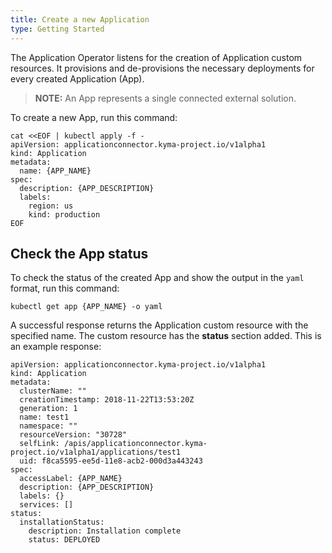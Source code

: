 ```yaml
---
title: Create a new Application
type: Getting Started
---
```


The Application Operator listens for the creation of Application custom resources. It provisions and de-provisions the necessary deployments for every created Application (App).

>**NOTE:** An App represents a single connected external solution.

To create a new App, run this command:

```
cat <<EOF | kubectl apply -f -
apiVersion: applicationconnector.kyma-project.io/v1alpha1
kind: Application
metadata:
  name: {APP_NAME}
spec:
  description: {APP_DESCRIPTION}
  labels:
    region: us
    kind: production
EOF
```

## Check the App status

To check the status of the created App and show the output in the `yaml` format, run this command:
```
kubectl get app {APP_NAME} -o yaml
```

A successful response returns the Application custom resource with the specified name. The custom resource has the **status** section added.
This is an example response:

```
apiVersion: applicationconnector.kyma-project.io/v1alpha1
kind: Application
metadata:
  clusterName: ""
  creationTimestamp: 2018-11-22T13:53:20Z
  generation: 1
  name: test1
  namespace: ""
  resourceVersion: "30728"
  selfLink: /apis/applicationconnector.kyma-project.io/v1alpha1/applications/test1
  uid: f8ca5595-ee5d-11e8-acb2-000d3a443243
spec:
  accessLabel: {APP_NAME}
  description: {APP_DESCRIPTION}
  labels: {}
  services: []
status:
  installationStatus:
    description: Installation complete
    status: DEPLOYED
```
